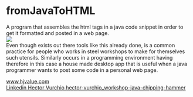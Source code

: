 # fromJavaToHTML
A program that assembles the html tags in a java code snippet in order to get it formatted and posted in a web page.</br>
<image src="https://github.com/HectorVurchio/fromJavaToHTML/icons/TagForCode.png"/><br/>
Even though exists out there tools like this already done, is a common practice for people who works in steel workshops to make for themselves such utensils. Similarly occurs in a programming environment having therefore in this case a house made desktop app that is useful when a java programmer wants to post some code in a personal web page.

<a href="https://www.hjvalue.com">www.hjvalue.com</a></br>
<a href="https://www.linkedin.com/posts/hector-vurchio_workshop-java-chipping-hammer-put-html-activity-7022605324662575104--Gvb?utm_source=share&utm_medium=member_desktop">Linkedin Hector Vurchio hector-vurchio_workshop-java-chipping-hammer</a>

